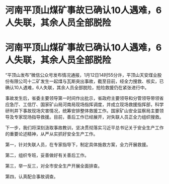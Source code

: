 # 河南平顶山煤矿事故已确认10人遇难，6人失联，其余人员全部脱险

# 河南平顶山煤矿事故已确认10人遇难，6人失联，其余人员全部脱险

“平顶山发布”微信公众号发布情况通报，1月12日14时55分许，平顶山天安煤业股份有限公司十二矿发生一起煤与瓦斯突出事故，截至目前，经全力搜救、核实，已确认10人遇难，6人失联，其余人员全部脱险，抢险救援仍在紧张进行中。

事故发生后，省委主要领导第一时间作出批示，省政府主要领导和分管领导带领省应急厅、工信厅、国家矿山局河南局现场指挥调度，并成立现场救援指挥部，科学研判井下事故现场灾害情况，统筹安排整体救援工作。国家矿山安全监察局主要领导及专家现场指导救援。目前，善后工作已经展开，对失联人员正全力组织搜救。

下一步，我们将深刻汲取事故教训，坚决贯彻落实习近平总书记关于安全生产工作的重要论述精神，从严从实抓好安全生产工作。

第一，针对失联人员，在专家指导下，制定具体施救方案，全力开展救援。

第二，组织专班，妥善做好有关善后工作。

第三，举一反三，对全市安全生产开展全面排查。

第四，认真配合事故调查。

